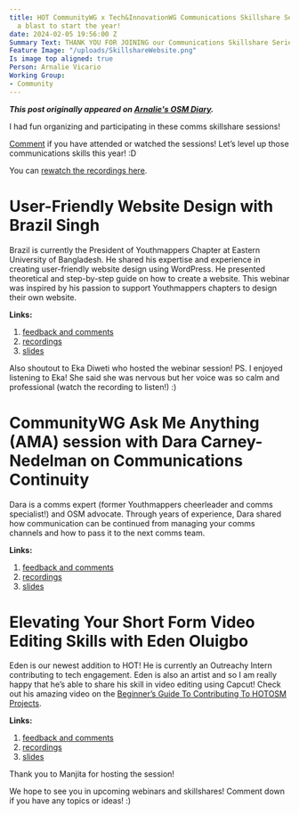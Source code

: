 ```yaml
---
title: HOT CommunityWG x Tech&InnovationWG Communications Skillshare Series - what
  a blast to start the year!
date: 2024-02-05 19:56:00 Z
Summary Text: THANK YOU FOR JOINING our Communications Skillshare Series!
Feature Image: "/uploads/SkillshareWebsite.png"
Is image top aligned: true
Person: Arnalie Vicario
Working Group:
- Community
---
```


***This post originally appeared on [Arnalie's OSM Diary](https://www.openstreetmap.org/user/arnalielsewhere/diary/403392).***

I had fun organizing and participating in these comms skillshare sessions!

[Comment](https://www.openstreetmap.org/user/arnalielsewhere/diary/403392) if you have attended or watched the sessions! Let’s level up those communications skills this year! :D

You can [rewatch the recordings here](http://tinyurl.com/CommunityWG-2024JanWebinars).

# User-Friendly Website Design with Brazil Singh

Brazil is currently the President of Youthmappers Chapter at Eastern University of Bangladesh. He shared his expertise and experience in creating user-friendly website design using WordPress. He presented theoretical and step-by-step guide on how to create a website. This webinar was inspired by his passion to support Youthmappers chapters to design their own website.

**Links:**

1. [feedback and comments](https://loomio.hotosm.org/d/LNXYB2lU/)
2. [recordings](https://www.youtube.com/watch?v=O9FmQPWJE9M)
3. [slides](https://www.canva.com/design/DAF6GzKB63w/AXktfM_zqSgPRU-8Er7CCQ/view?utm_content=DAF6GzKB63w&utm_campaign=designshare&utm_medium=link&utm_source=editor)

Also shoutout to Eka Diweti who hosted the webinar session! PS. I enjoyed listening to Eka! She said she was nervous but her voice was so calm and professional (watch the recording to listen!) :)

# CommunityWG Ask Me Anything (AMA) session with Dara Carney-Nedelman on Communications Continuity

Dara is a comms expert (former Youthmappers cheerleader and comms specialist!) and OSM advocate. Through years of experience, Dara shared how communication can be continued from managing your comms channels and how to pass it to the next comms team.

**Links:**

1. [feedback and comments](https://loomio.hotosm.org/d/WA1x7c80/)
2. [recordings](https://www.youtube.com/watch?v=9MD1PehAi9U)
3. [slides](https://www.canva.com/design/DAF6GzKB63w/AXktfM_zqSgPRU-8Er7CCQ/view?utm_content=DAF6GzKB63w&utm_campaign=designshare&utm_medium=link&utm_source=editor)

# Elevating Your Short Form Video Editing Skills with Eden Oluigbo

Eden is our newest addition to HOT! He is currently an Outreachy Intern contributing to tech engagement. Eden is also an artist and so I am really happy that he’s able to share his skill in video editing using Capcut! Check out his amazing video on the [Beginner’s Guide To Contributing To HOTOSM Projects](https://youtu.be/gnr7mMSDCS4).

**Links:**

1. [feedback and comments](https://loomio.hotosm.org/d/uZzL92Dl/)
2. [recordings](https://www.youtube.com/watch?v=7DJsN1meXKw)
3. [slides](https://docs.google.com/presentation/d/1TfwqgIi4Is_f_HwUosIGmTvKVIx0fxZRRFq_Ba0GXFM/edit#slide=id.g2905101aaeb_0_0)

Thank you to Manjita for hosting the session!

We hope to see you in upcoming webinars and skillshares! Comment down if you have any topics or ideas! :)